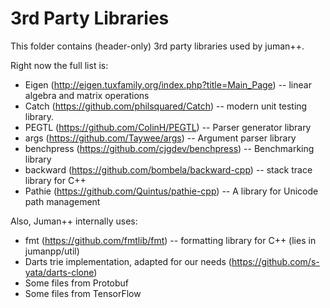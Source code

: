 # 3rd Party Libraries

This folder contains (header-only) 3rd party libraries used by juman++.

Right now the full list is:

* Eigen (http://eigen.tuxfamily.org/index.php?title=Main_Page) -- linear algebra and matrix operations
* Catch (https://github.com/philsquared/Catch) -- modern unit testing library.
* PEGTL (https://github.com/ColinH/PEGTL) -- Parser generator library
* args (https://github.com/Taywee/args) -- Argument parser library
* benchpress (https://github.com/cjgdev/benchpress) -- Benchmarking library
* backward (https://github.com/bombela/backward-cpp) -- stack trace library for C++
* Pathie (https://github.com/Quintus/pathie-cpp) -- A library for Unicode path management

Also, Juman++ internally uses:

* fmt (https://github.com/fmtlib/fmt) -- formatting library for C++ (lies in jumanpp/util)
* Darts trie implementation, adapted for our needs (https://github.com/s-yata/darts-clone)
* Some files from Protobuf
* Some files from TensorFlow
